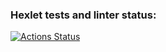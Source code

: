 ### Hexlet tests and linter status:
[![Actions Status](https://github.com/ankechkina/frontend-project-12/actions/workflows/hexlet-check.yml/badge.svg)](https://github.com/ankechkina/frontend-project-12/actions)
